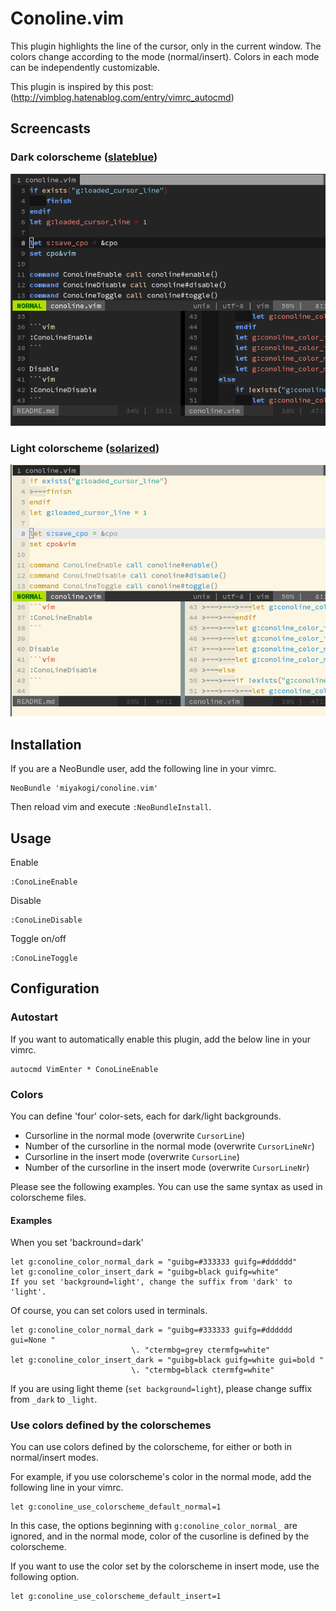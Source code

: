 Conoline.vim
============

This plugin highlights the line of the cursor, only in the current window. The colors change according to the mode (normal/insert). Colors in each mode can be independently customizable.

This plugin is inspired by this post:  
(http://vimblog.hatenablog.com/entry/vimrc_autocmd)

Screencasts
------------

### Dark colorscheme ([slateblue](https://github.com/miyakogi/slateblue.vim))

![Screencast with dark colorscheme](./images/dark.gif "With dark colorscheme")

### Light colorscheme ([solarized](https://github.com/altercation/vim-colors-solarized))

![Screencast with light colorscheme](./images/light.gif "With light colorscheme")

Installation
------------

If you are a NeoBundle user, add the following line in your vimrc.

```vim
NeoBundle 'miyakogi/conoline.vim'
```

Then reload vim and execute `:NeoBundleInstall`.

Usage
-----

Enable

```vim
:ConoLineEnable
```

Disable
```vim
:ConoLineDisable
```

Toggle on/off

```vim
:ConoLineToggle
```

Configuration
-------------

### Autostart

If you want to automatically enable this plugin, add the below line in your vimrc.

```vim
autocmd VimEnter * ConoLineEnable
```

### Colors

You can define 'four' color-sets, each for dark/light backgrounds.

- Cursorline in the normal mode (overwrite `CursorLine`)
- Number of the cursorline in the normal mode (overwrite `CursorLineNr`)
- Cursorline in the insert mode (overwrite `CursorLine`)
- Number of the cursorline in the insert mode (overwrite `CursorLineNr`)

Please see the following examples. You can use the same syntax as used in colorscheme files.

#### Examples

When you set 'backround=dark'

```vim
let g:conoline_color_normal_dark = "guibg=#333333 guifg=#dddddd"
let g:conoline_color_insert_dark = "guibg=black guifg=white"
If you set 'background=light', change the suffix from 'dark' to 'light'.
```

Of course, you can set colors used in terminals.

```vim
let g:conoline_color_normal_dark = "guibg=#333333 guifg=#dddddd gui=None "
                           \. "ctermbg=grey ctermfg=white"
let g:conoline_color_insert_dark = "guibg=black guifg=white gui=bold "
                           \. "ctermbg=black ctermfg=white"
```

If you are using light theme (`set background=light`), please change suffix from `_dark` to `_light`.

### Use colors defined by the colorschemes

You can use colors defined by the colorscheme, for either or both in normal/insert modes.

For example, if you use colorscheme's color in the normal mode, add the following line in your vimrc.

```vim
let g:conoline_use_colorscheme_default_normal=1
```

In this case, the options beginning with `g:conoline_color_normal_` are ignored, and in the normal mode, color of the cusorline is defined by the colorscheme.

If you want to use the color set by the colorscheme in insert mode, use the following option.

```vim
let g:conoline_use_colorscheme_default_insert=1
```

